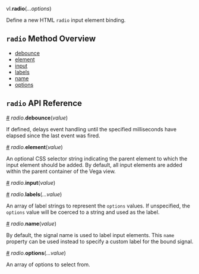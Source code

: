 vl.<b>radio</b>(<em>...options</em>)

Define a new HTML <code>radio</code> input element binding.

## <code>radio</code> Method Overview

* <a href="#debounce">debounce</a>
* <a href="#element">element</a>
* <a href="#input">input</a>
* <a href="#labels">labels</a>
* <a href="#name">name</a>
* <a href="#options">options</a>

## <code>radio</code> API Reference

<a id="debounce" href="#debounce">#</a>
<em>radio</em>.<b>debounce</b>(<em>value</em>)

If defined, delays event handling until the specified milliseconds have elapsed since the last event was fired.

<a id="element" href="#element">#</a>
<em>radio</em>.<b>element</b>(<em>value</em>)

An optional CSS selector string indicating the parent element to which the input element should be added. By default, all input elements are added within the parent container of the Vega view.

<a id="input" href="#input">#</a>
<em>radio</em>.<b>input</b>(<em>value</em>)

<a id="labels" href="#labels">#</a>
<em>radio</em>.<b>labels</b>(<em>...value</em>)

An array of label strings to represent the `options` values. If unspecified, the `options` value will be coerced to a string and used as the label.

<a id="name" href="#name">#</a>
<em>radio</em>.<b>name</b>(<em>value</em>)

By default, the signal name is used to label input elements. This `name` property can be used instead to specify a custom label for the bound signal.

<a id="options" href="#options">#</a>
<em>radio</em>.<b>options</b>(<em>...value</em>)

An array of options to select from.

